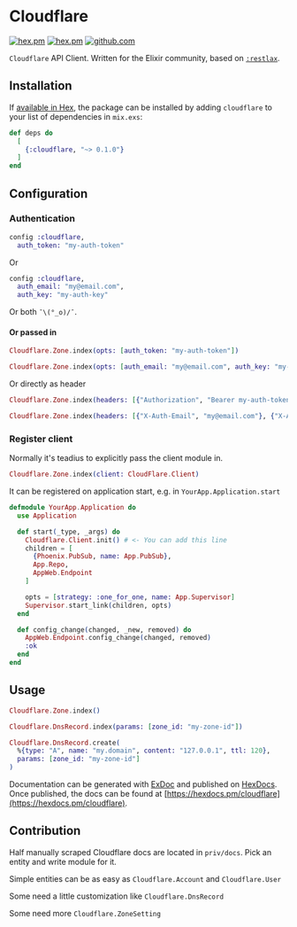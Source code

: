 # Cloudflare

[![hex.pm](https://img.shields.io/hexpm/v/cloudflare.svg)](https://hex.pm/packages/cloudflare)
[![hex.pm](https://img.shields.io/hexpm/l/cloudflare.svg)](https://hex.pm/packages/cloudflare)
[![github.com](https://img.shields.io/github/last-commit/princemaple/elixir-cloudflare-api-client.svg)](https://github.com/princemaple/elixir-cloudflare-api-client)

`Cloudflare` API Client. Written for the Elixir community,
based on [`:restlax`](https://github.com/princemaple/restlax).

## Installation

If [available in Hex](https://hex.pm/docs/publish), the package can be installed
by adding `cloudflare` to your list of dependencies in `mix.exs`:

```elixir
def deps do
  [
    {:cloudflare, "~> 0.1.0"}
  ]
end
```

## Configuration

### Authentication

```elixir
config :cloudflare,
  auth_token: "my-auth-token"
```

Or

```elixir
config :cloudflare,
  auth_email: "my@email.com",
  auth_key: "my-auth-key"
```

Or both `¯\(°_o)/¯`.

#### Or passed in

```elixir
Cloudflare.Zone.index(opts: [auth_token: "my-auth-token"])
```

```elixir
Cloudflare.Zone.index(opts: [auth_email: "my@email.com", auth_key: "my-auth-key"])
```

Or directly as header

```elixir
Cloudflare.Zone.index(headers: [{"Authorization", "Bearer my-auth-token"}])
```

```elixir
Cloudflare.Zone.index(headers: [{"X-Auth-Email", "my@email.com"}, {"X-Auth-Key", "my-auth-key"}])
```

### Register client

Normally it's teadius to explicitly pass the client module in.

```elixir
Cloudflare.Zone.index(client: CloudFlare.Client)
```

It can be registered on application start, e.g. in `YourApp.Application.start`

```elixir
defmodule YourApp.Application do
  use Application

  def start(_type, _args) do
    Cloudflare.Client.init() # <- You can add this line
    children = [
      {Phoenix.PubSub, name: App.PubSub},
      App.Repo,
      AppWeb.Endpoint
    ]

    opts = [strategy: :one_for_one, name: App.Supervisor]
    Supervisor.start_link(children, opts)
  end

  def config_change(changed, _new, removed) do
    AppWeb.Endpoint.config_change(changed, removed)
    :ok
  end
end
```

## Usage

```elixir
Cloudflare.Zone.index()
```

```elixir
Cloudflare.DnsRecord.index(params: [zone_id: "my-zone-id"])
```

```elixir
Cloudflare.DnsRecord.create(
  %{type: "A", name: "my.domain", content: "127.0.0.1", ttl: 120},
  params: [zone_id: "my-zone-id"]
)
```

Documentation can be generated with [ExDoc](https://github.com/elixir-lang/ex_doc)
and published on [HexDocs](https://hexdocs.pm). Once published, the docs can
be found at [https://hexdocs.pm/cloudflare](https://hexdocs.pm/cloudflare).

## Contribution

Half manually scraped Cloudflare docs are located in `priv/docs`. Pick an entity and write module for it.

Simple entities can be as easy as `Cloudflare.Account` and `Cloudflare.User`

Some need a little customization like `Cloudflare.DnsRecord`

Some need more `Cloudflare.ZoneSetting`
